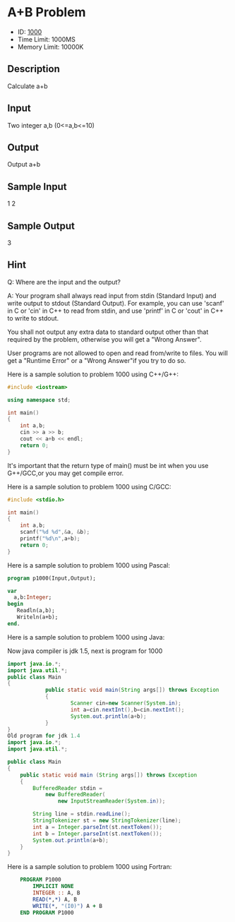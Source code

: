 # A+B Problem

- ID: [1000](http://poj.org/problem?id=1000)
- Time Limit: 1000MS
- Memory Limit: 10000K

## Description

Calculate a+b

## Input

Two integer a,b (0<=a,b<=10)

## Output

Output a+b

## Sample Input

1 2

## Sample Output

3

## Hint

Q: Where are the input and the output?

A: Your program shall always read input from stdin (Standard Input) and write output to stdout (Standard Output). For example, you can use 'scanf' in C or 'cin' in C++ to read from stdin, and use 'printf' in C or 'cout' in C++ to write to stdout.

You shall not output any extra data to standard output other than that required by the problem, otherwise you will get a "Wrong Answer".

User programs are not allowed to open and read from/write to files. You will get a "Runtime Error" or a "Wrong Answer"if you try to do so.

Here is a sample solution to problem 1000 using C++/G++:
```c++
#include <iostream>

using namespace std;

int main()
{
    int a,b;
    cin >> a >> b;
    cout << a+b << endl;
    return 0;
}
```

It's important that the return type of main() must be int when you use G++/GCC,or you may get compile error.

Here is a sample solution to problem 1000 using C/GCC:
```c
#include <stdio.h>

int main()
{
    int a,b;
    scanf("%d %d",&a, &b);
    printf("%d\n",a+b);
    return 0;
}
```

Here is a sample solution to problem 1000 using Pascal:
```pascal
program p1000(Input,Output);

var
  a,b:Integer;
begin
   Readln(a,b);
   Writeln(a+b);
end.
```
Here is a sample solution to problem 1000 using Java:

Now java compiler is jdk 1.5, next is program for 1000
```java
import java.io.*;
import java.util.*;
public class Main
{
            public static void main(String args[]) throws Exception
            {
                    Scanner cin=new Scanner(System.in);
                    int a=cin.nextInt(),b=cin.nextInt();
                    System.out.println(a+b);
            }
}
Old program for jdk 1.4
import java.io.*;
import java.util.*;

public class Main
{
    public static void main (String args[]) throws Exception
    {
        BufferedReader stdin =
            new BufferedReader(
                new InputStreamReader(System.in));

        String line = stdin.readLine();
        StringTokenizer st = new StringTokenizer(line);
        int a = Integer.parseInt(st.nextToken());
        int b = Integer.parseInt(st.nextToken());
        System.out.println(a+b);
    }
}
```

Here is a sample solution to problem 1000 using Fortran:
```fortran
	PROGRAM P1000
		IMPLICIT NONE
		INTEGER :: A, B
		READ(*,*) A, B
		WRITE(*, "(I0)") A + B
	END PROGRAM P1000
```
